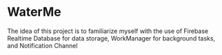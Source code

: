 # WaterMe
The idea of this project is to familiarize myself with the use of Firebase Realtime Database for data storage, WorkManager for background tasks, and Notification Channel
